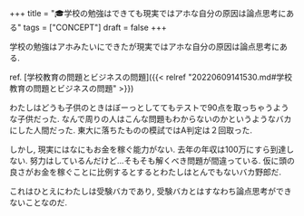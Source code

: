 +++
title = "🎓学校の勉強はできても現実ではアホな自分の原因は論点思考にある"
tags = ["CONCEPT"]
draft = false
+++

学校の勉強はアホみたいにできたが現実ではアホな自分の原因は論点思考にある.

ref. [学校教育の問題とビジネスの問題]({{< relref "20220609141530.md#学校教育の問題とビジネスの問題" >}})

わたしはどうも子供のときはぼーっとしててもテストで90点を取っちゃうような子供だった. なんで周りの人はこんな問題もわからないのかというようなバカにした人間だった. 東大に落ちたものの模試ではA判定は２回取った.

しかし, 現実にはなにもお金を稼ぐ能力がない. 去年の年収は100万にすら到達しない. 努力はしているんだけど...そもそも解くべき問題が間違っている. 仮に頭の良さがお金を稼ぐことに比例するとするとわたしはとんでもないバカ野郎だ.

これはひとえにわたしは受験バカであり, 受験バカとはすなわち論点思考ができないことなのだ.
